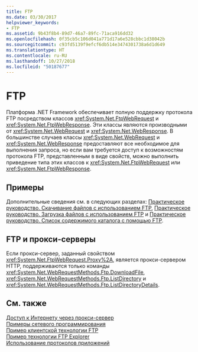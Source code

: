 ```yaml
---
title: FTP
ms.date: 03/30/2017
helpviewer_keywords:
- FTP
ms.assetid: 9b43f8b4-89d7-46a7-89fc-71aca916dd32
ms.openlocfilehash: 0f35cb5c106d041a771d17a6e528cbbc1d38042b
ms.sourcegitcommit: c93fd5139f9efcf6db514e3474301738a6d1d649
ms.translationtype: HT
ms.contentlocale: ru-RU
ms.lasthandoff: 10/27/2018
ms.locfileid: "50187677"
---
```

# <a name="ftp"></a>FTP
Платформа .NET Framework обеспечивает полную поддержку протокола FTP посредством классов <xref:System.Net.FtpWebRequest> и <xref:System.Net.FtpWebResponse>. Эти классы являются производными от <xref:System.Net.WebRequest> и <xref:System.Net.WebResponse>. В большинстве случаев классы <xref:System.Net.WebRequest> и <xref:System.Net.WebResponse> предоставляют все необходимое для выполнения запроса, но если вам требуется доступ к возможностям протокола FTP, представленным в виде свойств, можно выполнить приведение типа этих классов к <xref:System.Net.FtpWebRequest> или <xref:System.Net.FtpWebResponse>.  
  
## <a name="examples"></a>Примеры  
 Дополнительные сведения см. в следующих разделах: [Практическое руководство. Скачивание файлов с использованием FTP](../../../docs/framework/network-programming/how-to-download-files-with-ftp.md), [Практическое руководство. Загрузка файлов с использованием FTP](../../../docs/framework/network-programming/how-to-upload-files-with-ftp.md) и [Практическое руководство. Список содержимого каталога с помощью FTP](../../../docs/framework/network-programming/how-to-list-directory-contents-with-ftp.md).  
  
## <a name="ftp-and-proxies"></a>FTP и прокси-серверы  
 Если прокси-сервер, заданный свойством <xref:System.Net.FtpWebRequest.Proxy%2A>, является прокси-сервером HTTP, поддерживаются только команды <xref:System.Net.WebRequestMethods.Ftp.DownloadFile>, <xref:System.Net.WebRequestMethods.Ftp.ListDirectory> и <xref:System.Net.WebRequestMethods.Ftp.ListDirectoryDetails>.  
  
## <a name="see-also"></a>См. также  
 [Доступ к Интернету через прокси-сервер](../../../docs/framework/network-programming/accessing-the-internet-through-a-proxy.md)  
 [Примеры сетевого программирования](../../../docs/framework/network-programming/network-programming-samples.md)  
 [Пример клиентской технологии FTP](https://go.microsoft.com/fwlink/?LinkID=179557)  
 [Пример технологии FTP Explorer](https://go.microsoft.com/fwlink/?LinkID=179569)  
 [Использование протоколов приложений](../../../docs/framework/network-programming/using-application-protocols.md)
